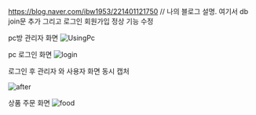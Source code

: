 https://blog.naver.com/ibw1953/221401121750  // 나의 블로그  설명. 여기서 db join문 추가 그리고 로그인 회원가입 정상 기능 수정 

pc방 관리자 화면
![UsingPc](https://user-images.githubusercontent.com/37106871/147382241-1ab496e9-10d6-4663-92ac-730b252833af.PNG)

pc 로그인 화면
![login](https://user-images.githubusercontent.com/37106871/147382256-0d6ae10b-a398-43cb-bfda-9591d42fd134.PNG)

로그인 후 관리자 와 사용자 화면 동시 캡처

![after](https://user-images.githubusercontent.com/37106871/147382260-c9404ac8-e46a-4e32-8b4a-82a9ab2a53d6.PNG)

상품 주문 화면
![food](https://user-images.githubusercontent.com/37106871/147382414-3a457a0a-8cc9-4427-b4ac-21ec743fd520.PNG)

